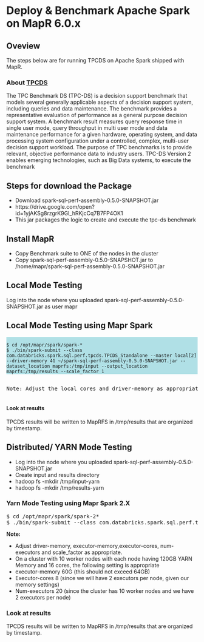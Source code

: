 <h1>Deploy & Benchmark Apache Spark on MapR 6.0.x</h1>
<p>
<h2>Oveview </h2>
<p>The steps below are for running TPCDS on Apache Spark shipped with MapR.</p>
<h3>About <a href="http://www.tpc.org/tpcds/">TPCDS</a></h3>
<p>The TPC Benchmark DS (TPC-DS) is a decision support benchmark that models several generally applicable aspects of a decision support system, including queries and data maintenance. The benchmark provides a representative evaluation of performance as a general purpose decision support system. A benchmark result measures query response time in single user mode, query throughput in multi user mode and data maintenance performance for a given hardware, operating system, and data processing system configuration under a controlled, complex, multi-user decision support workload. The purpose of TPC benchmarks is to provide relevant, objective performance data to industry users. TPC-DS Version 2 enables emerging technologies, such as Big Data systems, to execute the benchmark</p>
</p>
<h2>Steps for download the Package</h2>
<ul>
<li>Download spark-sql-perf-assembly-0.5.0-SNAPSHOT.jar</li>
<li>https://drive.google.com/open?id=1yjAKSg8rzgrK9GI_hRKjcCq7B7FP4OK1</li>
<li>This jar packages the logic to create and execute the tpc-ds benchmark</li>
</ul>

<h2>Install MapR</h2>
<p>
<ul>
<li/>Copy Benchmark suite to ONE of the nodes in the cluster
<li/>Copy spark-sql-perf-assembly-0.5.0-SNAPSHOT.jar to /home/mapr/spark-sql-perf-assembly-0.5.0-SNAPSHOT.jar 
</ul>
</p>
<h2>Local Mode Testing</h2>
<p>Log into the node where you uploaded spark-sql-perf-assembly-0.5.0-SNAPSHOT.jar as user mapr</p>

<h2>Local Mode Testing using Mapr Spark</h2> 
<p style="text-align:center;">
<pre>
<code style="background-color:powderblue;display:block;word-wrap=normal">
$ cd /opt/mapr/spark/spark-*
$ ./bin/spark-submit --class com.databricks.spark.sql.perf.tpcds.TPCDS_Standalone --master local[2] --driver-memory 4G ~/spark-sql-perf-assembly-0.5.0-SNAPSHOT.jar --dataset_location maprfs:/tmp/input --output_location maprfs:/tmp/results --scale_factor 1 
</code>
</pre>
</p>

<p>
	<pre>
Note: Adjust the local cores and driver-memory as appropriate for your server.  Adjust scale_factor as appropriate.  Scale factor of 1 equates to 1G scale
	</pre>
</p>

<h4>Look at results</h4>
TPCDS results will be written to MapRFS in /tmp/results that are organized by timestamp. 


<h2>Distributed/ YARN Mode Testing</h2>
<ul>
<li/>Log into the node where you uploaded spark-sql-perf-assembly-0.5.0-SNAPSHOT.jar
<li/>Create input and results directory
<li/>hadoop fs -mkdir /tmp/input-yarn
<li/>hadoop fs -mkdir /tmp/results-yarn
</ul>

<h3>Yarn Mode Testing using Mapr Spark 2.X</h3>
<pre>
$ cd /opt/mapr/spark/spark-2*
$ ./bin/spark-submit --class com.databricks.spark.sql.perf.tpcds.TPCDS_Standalone --master yarn --deploy-mode cluster --driver-memory 4G --executor-memory 64G --executor-cores 8 --num-executors 10 ~/spark-sql-perf-assembly-0.5.0-SNAPSHOT.jar --dataset_location maprfs:/tmp/input-yarn --output_location maprfs:/tmp/results-yarn --scale_factor 1000
</pre>


<b>Note:</b> <br/> 
<ul>
<li/>Adjust driver-memory, executor-memory,executor-cores, num-executors and scale_factor as appropriate.  
<li/>On a cluster with 10 worker nodes with each node having 120GB YARN Memory and 16 cores, the following setting is appropriate
<li/>executor-memory 60G (this should not exceed 64GB)
<li/>Executor-cores 8 (since we will have 2 executors per node, given our memory settings)
<li/>Num-executors 20 (since the cluster has 10 worker nodes and we have 2 executors per node)
</ul>

<h3>Look at results</h3>
TPCDS results will be written to MapRFS in /tmp/results that are organized by timestamp. 

	




